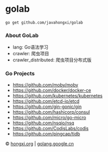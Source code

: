 # golab

`go get github.com/javahongxi/golab`

### About GoLab
- lang: Go语法学习
- crawler: 爬虫项目
- crawler_distributed: 爬虫项目分布式版

### Go Projects
- https://github.com/moby/moby
- https://github.com/docker/docker-ce
- https://github.com/kubernetes/kubernetes
- https://github.com/etcd-io/etcd
- https://github.com/gin-gonic/gin
- https://github.com/hashicorp/consul
- https://github.com/micro/go-micro
- https://github.com/nsqio/nsq
- https://github.com/CodisLabs/codis
- https://github.com/pingcap/tidb

&copy; [hongxi.org](http://hongxi.org) | [golang.google.cn](https://golang.google.cn/)
